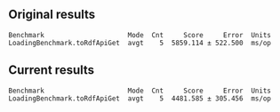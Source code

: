 

## Original results
```
Benchmark                     Mode  Cnt     Score     Error  Units
LoadingBenchmark.toRdfApiGet  avgt    5  5859.114 ± 522.500  ms/op
```

## Current results
```
Benchmark                     Mode  Cnt     Score     Error  Units
LoadingBenchmark.toRdfApiGet  avgt    5  4481.585 ± 305.456  ms/op
```
